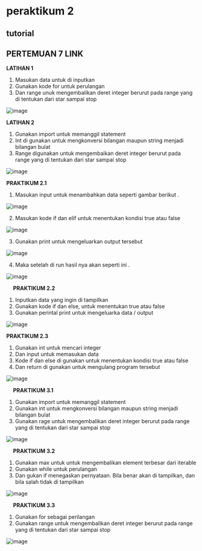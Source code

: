 # peraktikum 2

## tutorial
            
  ## PERTEMUAN 7 LINK
            
**LATIHAN 1**
1.	Masukan data untuk di inputkan
2.	Gunakan kode for untuk  perulangan
3.	Dan range unuk mengembalikan deret integer berurut pada range yang di tentukan dari star sampai stop

![image](https://user-images.githubusercontent.com/72779594/98472675-339e1880-2227-11eb-95ff-25be333d6664.png)


**LATIHAN 2**

1.	Gunakan import untuk memanggil statement
2.	Int di gunakan untuk mengkonversi bilangan maupun string menjadi bilangan bulat
3.	Range digunakan untuk mengembaikan deret integer berurut pada range yang di tentukan dari star sampai stop

![image](https://user-images.githubusercontent.com/72779594/98472681-46185200-2227-11eb-9a99-a9f83993d005.png)










  **PRAKTIKUM 2.1**
            

1.	Masukan input untuk menambahkan data seperti gambar berikut .

 ![image](https://user-images.githubusercontent.com/72779594/98473223-91326500-2227-11eb-8054-bce398026958.png)

2.	Masukan kode if dan elif untuk menentukan kondisi true atau false

 ![image](https://user-images.githubusercontent.com/72779594/98473413-a0b1ae00-2227-11eb-87a9-cd977db7fe9b.png)

3.	Gunakan print untuk mengeluarkan output tersebut

 ![image](https://user-images.githubusercontent.com/72779594/98473667-b45d1480-2227-11eb-9ed0-e55f742bf07a.png)

4.	Maka setelah di run hasil nya akan seperti ini .

 ![image](https://user-images.githubusercontent.com/72779594/98473915-c8087b00-2227-11eb-8962-7deb98c73bd2.png)

 
   **PRAKTIKUM 2.2**
            
              
1.	Inputkan data yang ingin di tampilkan
2.	Gunakan kode if dan else, untuk menentukan true atau false
3.	Gunakan perintal print untuk mengeluarka data / output

 ![image](https://user-images.githubusercontent.com/72779594/98474113-d8205a80-2227-11eb-80f5-a477e3c69b18.png)

   **PRAKTIKUM 2.3**
            
            
1.	Gunakan int untuk mencari integer 
2.	Dan input untuk memasukan data
3.	Kode if dan else di gunakan untuk menentukan kondisi true atau false
4.	Dan return di gunakan untuk mengulang program tersebut

 ![image](https://user-images.githubusercontent.com/72779594/98474512-f423fc00-2227-11eb-8c34-3015d1000ff8.png)

 
   **PRAKTIKUM 3.1**
            
            
1.	Gunakan import untuk memanggil statement 
2.	Gunakan int untuk mengkonversi bilangan maupun string menjadi bilangan bulat
3.	Gunakan rage untuk mengembalikan deret integer berurut pada range yang di tentukan dari star sampai stop

 ![image](https://user-images.githubusercontent.com/72779594/98474724-030aae80-2228-11eb-94f5-4d0361111584.png)

 
   **PRAKTIKUM 3.2**
            
            
1.	Gunakan max untuk untuk mengembalikan element terbesar dari iterable
2.	Gunakan while untuk perulangan
3.	Dan gukan if menegaskan pernyataan. Bila benar akan di tampilkan, dan bila salah tidak di tampilkan

 ![image](https://user-images.githubusercontent.com/72779594/98474877-10279d80-2228-11eb-9938-26f95ac42afa.png)


 
   **PRAKTIKUM 3.3**
            

1.	Gunakan for sebagai perilangan 
2.	Gunakan range untuk mengembalikan deret integer berurut pada range yang di tentukan dari star sampai stop

![image](https://user-images.githubusercontent.com/72779594/98474964-1e75b980-2228-11eb-8710-951182aeb50f.png)

 

 


